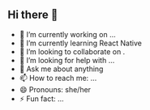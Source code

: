 ## Hi there 👋


- 🔭 I’m currently working on ...
- 🌱 I’m currently learning React Native
- 👯 I’m looking to collaborate on .
- 🤔 I’m looking for help with ...
- 💬 Ask me about anything
- 📫 How to reach me: ...
- 😄 Pronouns: she/her
- ⚡ Fun fact: ...

